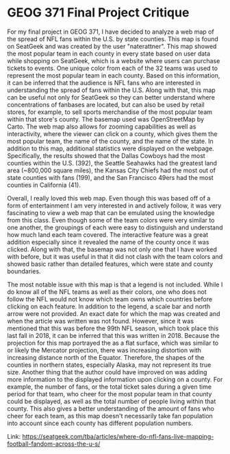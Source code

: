# GEOG 371 Final Project Critique

For my final project in GEOG 371, I have decided to analyze a web map of the spread of NFL fans within the U.S. by state counties. This map is found on SeatGeek and was created by the user "naterattner". This map showed the most popular team in each county in every state based on user data while shopping on SeatGeek, which is a website where users can purchase tickets to events. One unique color from each of the 32 teams was used to represent the most popular team in each county. Based on this information, it can be inferred that the audience is NFL fans who are interested in understanding the spread of fans within the U.S. Along with that, this map can be useful not only for SeatGeek so they can better understand where concentrations of fanbases are located, but can also be used by retail stores, for example, to sell sports merchandise of the most popular team within that store's county. The basemap used was OpenStreetMap by Carto. The web map also allows for zooming capabilities as well as interactivity, where the viewer can click on a county, which gives them the most popular team, the name of the county, and the name of the state. In addition to this map, additional statistics were displayed on the webpage. Specifically, the results showed that the Dallas Cowboys had the most counties within the U.S. (392), the Seattle Seahawks had the greatest land area (~800,000 square miles), the Kansas City Chiefs had the most out of state counties with fans (199), and the San Francisco 49ers had the most counties in California (41).

Overall, I really loved this web map. Even though this was based off of a form of entertainment I am very interested in and actively follow, it was very fascinating to view a web map that can be emulated using the knowledge from this class. Even though some of the team colors were very similar to one another, the groupings of each were easy to distinguish and understand how much land each team covered. The interactive feature was a great addition especially since it revealed the name of the county once it was clicked. Along with that, the basemap was not only one that I have worked with before, but it was useful in that it did not clash with the team colors and showed basic rather than detailed features, which were state and county boundaries.

The most notable issue with this map is that a legend is not included. While I do know all of the NFL teams as well as their colors, one who does not follow the NFL would not know which team owns which countries before clicking on each feature. In addition to the legend, a scale bar and north arrow were not provided. An exact date for which the map was created and when the article was written was not found. However, since it was mentioned that this was before the 99th NFL season, which took place this last fall in 2018, it can be inferred that this was written in 2018. Because the projection for this map portrayed the as a flat surface, which was similar to or likely the Mercator projection, there was increasing distortion with increasing distance north of the Equator. Therefore, the shapes of the counties in northern states, especially Alaska, may not represent its true size. Another thing that the author could have improved on was adding more information to the displayed information upon clicking on a county. For example, the number of fans, or the total ticket sales during a given time period for that team, who cheer for the most popular team in that county could be displayed, as well as the total number of people living within that county. This also gives a better understanding of the amount of fans who cheer for each team, as this map doesn't necessarily take fan population into account since each county has different population numbers. 

Link: https://seatgeek.com/tba/articles/where-do-nfl-fans-live-mapping-football-fandom-across-the-u-s/ 

